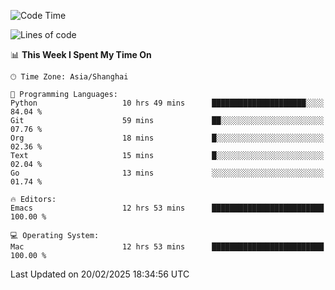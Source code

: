 <!--START_SECTION:waka-->
![Code Time](http://img.shields.io/badge/Code%20Time-2%2C541%20hrs%205%20mins-blue)

![Lines of code](https://img.shields.io/badge/From%20Hello%20World%20I%27ve%20Written-335.2%20thousand%20lines%20of%20code-blue)

📊 **This Week I Spent My Time On** 

```text
🕑︎ Time Zone: Asia/Shanghai

💬 Programming Languages: 
Python                   10 hrs 49 mins      █████████████████████░░░░   84.04 % 
Git                      59 mins             ██░░░░░░░░░░░░░░░░░░░░░░░   07.76 % 
Org                      18 mins             █░░░░░░░░░░░░░░░░░░░░░░░░   02.36 % 
Text                     15 mins             █░░░░░░░░░░░░░░░░░░░░░░░░   02.04 % 
Go                       13 mins             ░░░░░░░░░░░░░░░░░░░░░░░░░   01.74 % 

🔥 Editors: 
Emacs                    12 hrs 53 mins      █████████████████████████   100.00 % 

💻 Operating System: 
Mac                      12 hrs 53 mins      █████████████████████████   100.00 % 
```


 Last Updated on 20/02/2025 18:34:56 UTC
<!--END_SECTION:waka-->
